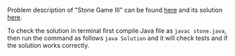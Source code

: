 Problem description of "Stone Game III" can be found [here](https://leetcode.com/problems/stone-game-iii/description/) and its solution [here](https://github.com/aurimas13/Solutions-To-Problems/blob/main/LeetCode/Java%20Solutions/Stone%20Game%20III/stone.java).

To check the solution in terminal first compile Java file as `javac stone.java`, then run the command as follows `java Solution` and it will check tests and if the solution works correctly.

